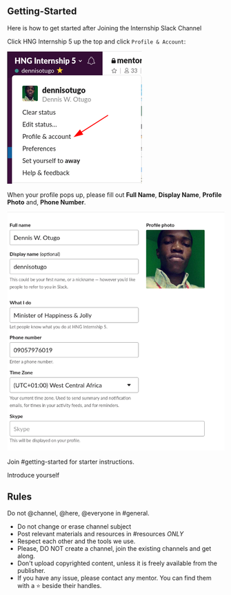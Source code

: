 ## Getting-Started

Here is how to get started after Joining the Internship Slack Channel

Click HNG Internship 5 up the top and click `Profile & Account`:

![Modify your profile](images/rules_nametag_config.png)

When your profile pops up, please fill out **Full Name**, **Display Name**, **Profile Photo** and, **Phone Number**.

![A nice nametag](images/rules_nametag_filled.png)

Join #getting-started for starter instructions.

Introduce yourself

## Rules

Do not @channel, @here, @everyone in #general.
- Do not change or erase channel subject
- Post relevant materials and resources in #resources *ONLY*
- Respect each other and the tools we use.
- Please, DO NOT create a channel, join the existing channels and get along.
- Don't upload copyrighted content, unless it is freely available from the publisher.
- If you have any issue, please contact any mentor. You can find them with a :star: beside their handles.
